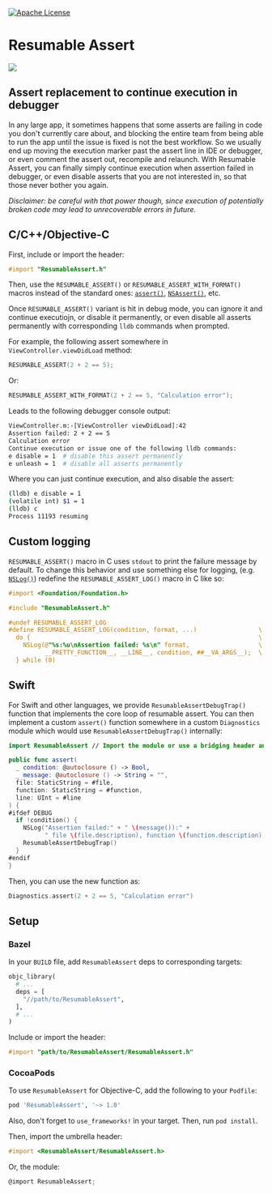 [![Apache
License](https://img.shields.io/github/license/google/resumable-assert.svg)](LICENSE)

# Resumable Assert

![](https://gist.githubusercontent.com/shoumikhin/56ca2bf71e6b469d71488a50eb9f293b/raw/ce1860cfc638fa42247d814863e9abbd680e0edb/demo.gif)

## Assert replacement to continue execution in debugger

In any large app, it sometimes happens that some asserts are failing in code you
don't currently care about, and blocking the entire team from being able to run
the app until the issue is fixed is not the best workflow. So we usually end up
moving the execution marker past the assert line in IDE or debugger, or even
comment the assert out, recompile and relaunch. With Resumable Assert, you can
finally simply continue execution when assertion failed in debugger, or even
disable asserts that you are not interested in, so that those never bother you
again.

_Disclaimer: be careful with that power though, since execution of potentially
broken code may lead to unrecoverable errors in future._

## C/C++/Objective-C

First, include or import the header:

```objectivec
#import "ResumableAssert.h"
```

Then, use the `RESUMABLE_ASSERT()` or `RESUMABLE_ASSERT_WITH_FORMAT()` macros
instead of the standard ones:
[`assert()`](http://en.cppreference.com/w/c/error/assert),
[`NSAssert()`](https://developer.apple.com/documentation/foundation/nsassert),
etc.

Once `RESUMABLE_ASSERT()` variant is hit in debug mode, you can ignore it and
continue executiojn, or disable it permanently, or even disable all asserts
permanently with corresponding `lldb` commands when prompted.

For example, the following assert somewhere in `ViewController.viewDidLoad`
method:

```c
RESUMABLE_ASSERT(2 + 2 == 5);
```

Or:

```c
RESUMABLE_ASSERT_WITH_FORMAT(2 + 2 == 5, "Calculation error");
```

Leads to the following debugger console output:

```sh
ViewController.m:-[ViewController viewDidLoad]:42
Assertion failed: 2 + 2 == 5
Calculation error
Continue execution or issue one of the following lldb commands:
e disable = 1  # disable this assert permanently
e unleash = 1  # disable all asserts permanently
```

Where you can just continue execution, and also disable the assert:

```sh
(lldb) e disable = 1
(volatile int) $1 = 1
(lldb) c
Process 11193 resuming
```

## Custom logging

`RESUMABLE_ASSERT()` macro in C uses `stdout` to print the failure message by
default. To change this behavior and use something else for logging,
(e.g. [`NSLog()`](https://developer.apple.com/documentation/foundation/1395275-nslog))
redefine the `RESUMABLE_ASSERT_LOG()` macro in C like so:

```objectivec
#import <Foundation/Foundation.h>

#include "ResumableAssert.h"

#undef RESUMABLE_ASSERT_LOG
#define RESUMABLE_ASSERT_LOG(condition, format, ...)                 \
  do {                                                               \
    NSLog(@"%s:%u\nAssertion failed: %s\n" format,                   \
          __PRETTY_FUNCTION__, __LINE__, condition, ##__VA_ARGS__);  \
  } while (0)
```

## Swift

For Swift and other languages, we provide `ResumableAssertDebugTrap()` function
that implements the core loop of resumable assert. You can then implement
a custom `assert()` function somewhere in a custom `Diagnostics` module which
would use `ResumableAssertDebugTrap()` internally:

```swift
import ResumableAssert // Import the module or use a bridging header and import ResumableAssert.h.

public func assert(
  _ condition: @autoclosure () -> Bool,
  _ message: @autoclosure () -> String = "",
  file: StaticString = #file,
  function: StaticString = #function,
  line: UInt = #line
) {
#ifdef DEBUG
  if !condition() {
    NSLog("Assertion failed:" + " \(message()):" +
          " file \(file.description), function \(function.description), line \(line)")
    ResumableAssertDebugTrap()
  }
#endif
}
```

Then, you can use the new function as:

```swift
Diagnostics.assert(2 + 2 == 5, "Calculation error")
```

## Setup

### Bazel

In your `BUILD` file, add `ResumableAssert` deps to corresponding targets:

```python
objc_library(
  # ...
  deps = [
    "//path/to/ResumableAssert",
  ],
  # ...
)
```

Include or import the header:

```objectivec
#import "path/to/ResumableAssert/ResumableAssert.h"
```

### CocoaPods

To use `ResumableAssert` for Objective-C, add the following to your `Podfile`:

```ruby
pod 'ResumableAssert', '~> 1.0'
```

Also, don't forget to `use_frameworks!` in your target. Then, run `pod install`.

Then, import the umbrella header:

```objectivec
#import <ResumableAssert/ResumableAssert.h>
```

Or, the module:

```objectivec
@import ResumableAssert;
```
